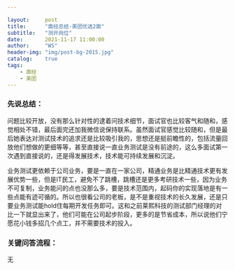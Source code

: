 ```yaml
---

layout:     post
title:      "面经总结-美团优选2面"
subtitle:   "测开岗位"
date:       2021-11-17 11:00:00
author:     "WS"
header-img: "img/post-bg-2015.jpg"
catalog:    true
tags:
    - 面经
    - 美团
---
```


###  先说总结：

​    问题比较开放，没有那么针对性的逮着问技术细节，面试官也比较客气和随和，感觉相处不错，最后面完还加我微信说保持联系。虽然面试官感觉比较随和，但是最后她表达对测试技术的追求还是比较吸引我的，思想还是挺前瞻性的，包括流量回放他们想做的更细等等，甚至直接说一直业务测试是没有前途的，这么多面试第一次遇到直接说的，还是得发展技术，技术能可持续发展和沉淀。

​    业务测试更依赖于公司业务，要是一直在一家公司，精通业务是比精通技术更有发展优势一些，但是IT民工，避免不了跳槽，跳槽还是更多考研技术一些，因为业务不可复制，业务能问的点也没那么多，要是技术范围内，起码你的实现落地是有一些点能有迹可循的。所以也很看公司的老板，是不是重视技术的长久发展，还是只要业务测试能hold住每期开发任务即可。这和之前莱熙科技的测试部门经理的对比一下就显出来了，他们可能在公司起步阶段，更多的是节省成本，所以说他们宁愿花小钱多招几个点工，并不需要技术的投入。

### 关键问答流程：

 无

